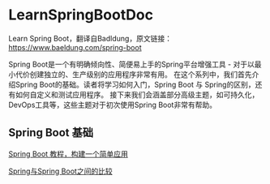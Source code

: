 # LearnSpringBootDoc
Learn Spring Boot，翻译自Badldung，原文链接：https://www.baeldung.com/spring-boot

Spring Boot是一个有明确倾向性、简便易上手的Spring平台增强工具 - 对于以最小代价创建独立的、生产级别的应用程序非常有用。
在这个系列中，我们首先介绍Spring Boot的基础。读者将学习如何入门，Spring Boot 与 Spring的区别，还有如何自定义和测试应用程序。
接下来我们会涵盖部分高级主题，如可持久化，DevOps工具等，这些主题对于初次使用Spring Boot非常有帮助。

## Spring Boot 基础
[Spring Boot 教程，构建一个简单应用](https://github.com/ahxinin/LearnSpringBootDoc/blob/main/1.SpringBootTutorial–BootstrapASimpleApplication.md)

[Spring与Spring Boot之间的比较](https://github.com/ahxinin/LearnSpringBootDoc/blob/main/2.AComparisonBetweenSpringandSpringBoot.md)